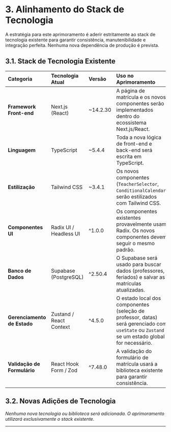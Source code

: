 # 3. Alinhamento do Stack de Tecnologia

A estratégia para este aprimoramento é aderir estritamente ao stack de tecnologia existente para garantir consistência, manutenibilidade e integração perfeita. Nenhuma nova dependência de produção é prevista.

## 3.1. Stack de Tecnologia Existente

| Categoria | Tecnologia Atual | Versão | Uso no Aprimoramento | Notas |
| :--- | :--- | :--- | :--- | :--- |
| **Framework Front-end** | Next.js (React) | ~14.2.30 | A página de matrícula e os novos componentes serão implementados dentro do ecossistema Next.js/React. | Padrão do projeto. |
| **Linguagem** | TypeScript | ~5.4.4 | Toda a nova lógica de front-end e back-end será escrita em TypeScript. | Garante a segurança de tipos. |
| **Estilização** | Tailwind CSS | ~3.4.1 | Os novos componentes (`TeacherSelector`, `ConditionalCalendar`) serão estilizados com Tailwind CSS. | Mantém a consistência visual. |
| **Componentes UI** | Radix UI / Headless UI | ^1.0.0 | Os componentes existentes provavelmente usam Radix. Os novos componentes devem seguir o mesmo padrão. | Reutilização de componentes base. |
| **Banco de Dados** | Supabase (PostgreSQL) | ^2.50.4 | O Supabase será usado para buscar dados (professores, feriados) e salvar as matrículas atualizadas. | Plataforma de dados principal. |
| **Gerenciamento de Estado**| Zustand / React Context | ^4.5.0 | O estado local dos componentes (seleção de professor, datas) será gerenciado com `useState` ou `Zustand` se um estado global for necessário. | A ser definido com base na complexidade. |
| **Validação de Formulário**| React Hook Form / Zod | ^7.48.0 | A validação do formulário de matrícula usará a biblioteca existente para garantir consistência. | Padrão para formulários no projeto. |

## 3.2. Novas Adições de Tecnologia
*Nenhuma nova tecnologia ou biblioteca será adicionada. O aprimoramento utilizará exclusivamente o stack existente.*

---
